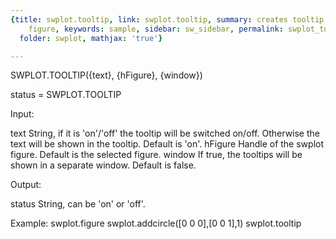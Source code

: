 ```yaml
---
{title: swplot.tooltip, link: swplot.tooltip, summary: creates tooltip axis on swplot
    figure, keywords: sample, sidebar: sw_sidebar, permalink: swplot_tooltip.html,
  folder: swplot, mathjax: 'true'}

---
```

 
SWPLOT.TOOLTIP({text}, {hFigure}, {window})
 
status = SWPLOT.TOOLTIP
 
Input:
 
text          String, if it is 'on'/'off' the tooltip will be switched
              on/off. Otherwise the text will be shown in the tooltip.
              Default is 'on'.
hFigure       Handle of the swplot figure. Default is the selected
              figure.
window        If true, the tooltips will be shown in a separate window.
              Default is false.
 
Output:
 
status        String, can be 'on' or 'off'.
 
Example:
  swplot.figure
  swplot.addcircle([0 0 0],[0 0 1],1)
  swplot.tooltip
 

